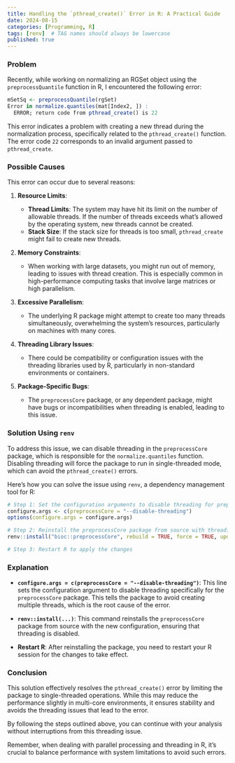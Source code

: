 ```yaml
---
title: Handling the `pthread_create()` Error in R: A Practical Guide
date: 2024-08-15
categories: [Programming, R]
tags: [renv]  # TAG names should always be lowercase
published: true
---
```


### Problem

Recently, while working on normalizing an RGSet object using the `preprocessQuantile` function in R, I encountered the following error:

```R
mSetSq <- preprocessQuantile(rgSet)
Error in normalize.quantiles(mat[Index2, ]) : 
  ERROR; return code from pthread_create() is 22
```

This error indicates a problem with creating a new thread during the normalization process, specifically related to the `pthread_create()` function. The error code `22` corresponds to an invalid argument passed to `pthread_create`.

### Possible Causes

This error can occur due to several reasons:

1. **Resource Limits**: 
   - **Thread Limits**: The system may have hit its limit on the number of allowable threads. If the number of threads exceeds what’s allowed by the operating system, new threads cannot be created.
   - **Stack Size**: If the stack size for threads is too small, `pthread_create` might fail to create new threads.

2. **Memory Constraints**: 
   - When working with large datasets, you might run out of memory, leading to issues with thread creation. This is especially common in high-performance computing tasks that involve large matrices or high parallelism.

3. **Excessive Parallelism**: 
   - The underlying R package might attempt to create too many threads simultaneously, overwhelming the system’s resources, particularly on machines with many cores.

4. **Threading Library Issues**: 
   - There could be compatibility or configuration issues with the threading libraries used by R, particularly in non-standard environments or containers.

5. **Package-Specific Bugs**: 
   - The `preprocessCore` package, or any dependent package, might have bugs or incompatibilities when threading is enabled, leading to this issue.

### Solution Using `renv`

To address this issue, we can disable threading in the `preprocessCore` package, which is responsible for the `normalize.quantiles` function. Disabling threading will force the package to run in single-threaded mode, which can avoid the `pthread_create()` errors.

Here’s how you can solve the issue using `renv`, a dependency management tool for R:

```R
# Step 1: Set the configuration arguments to disable threading for preprocessCore
configure.args <- c(preprocessCore = "--disable-threading")
options(configure.args = configure.args)

# Step 2: Reinstall the preprocessCore package from source with threading disabled
renv::install("bioc::preprocessCore", rebuild = TRUE, force = TRUE, update = TRUE, type = "source")

# Step 3: Restart R to apply the changes
```

### Explanation

- **`configure.args = c(preprocessCore = "--disable-threading")`**: This line sets the configuration argument to disable threading specifically for the `preprocessCore` package. This tells the package to avoid creating multiple threads, which is the root cause of the error.

- **`renv::install(...)`**: This command reinstalls the `preprocessCore` package from source with the new configuration, ensuring that threading is disabled.

- **Restart R**: After reinstalling the package, you need to restart your R session for the changes to take effect.

### Conclusion

This solution effectively resolves the `pthread_create()` error by limiting the package to single-threaded operations. While this may reduce the performance slightly in multi-core environments, it ensures stability and avoids the threading issues that lead to the error.

By following the steps outlined above, you can continue with your analysis without interruptions from this threading issue. 

Remember, when dealing with parallel processing and threading in R, it’s crucial to balance performance with system limitations to avoid such errors.
